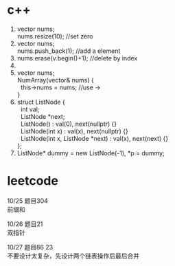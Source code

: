 # c++
1. vector<int> nums;\
   nums.resize(10); //set zero
2. vector<int> nums;\
   nums.push_back(1); //add a element
3. nums.erase(v.begin()+1); //delete by index
4. 
5. vector<int> nums;\
   NumArray(vector<int>& nums) {\
   &nbsp; this->nums = nums; //use ->\
   }
6. struct ListNode {\
 &nbsp; int val;\
 &nbsp; ListNode *next;\
 &nbsp; ListNode() : val(0), next(nullptr) {}\
 &nbsp; ListNode(int x) : val(x), next(nullptr) {}\
 &nbsp; ListNode(int x, ListNode *next) : val(x), next(next) {}\
};
7. ListNode* dummy = new ListNode(-1), *p = dummy;

# leetcode
10/25 题目304\
前缀和

10/26 题目21\
双指针

10/27 题目86 23\
不要设计太复杂，先设计两个链表操作后最后合并



